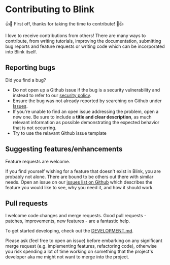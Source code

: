 # Contributing to Blink

:+1::tada: First off, thanks for taking the time to contribute! :tada::+1:

I love to receive contributions from others! There are many ways to contribute, from writing tutorials, improving the documentation, submitting bug reports and feature requests or writing code which can be incorporated into Blink itself.

## Reporting bugs

Did you find a bug?

- Do not open up a Github issue if the bug is a security vulnerability and instead to refer to our [security policy][1].
- Ensure the bug was not already reported by searching on Github under [Issues][2].
- If you're unable to find an open issue addressing the problem, open a new one. Be sure to include a **title and clear description**, as much relevant information as possible demonstrating the expected behavior that is not occurring.
- Try to use the relavant Github issue template

## Suggesting features/enhancements

Feature requests are welcome.

If you find yourself wishing for a feature that doesn't exist in Blink, you are probably not alone. There are bound to be others out there with similar needs.
Open an issue on our [issues list on Github][2] which describes the feature you would like to see, why you need it, and how it should work.

## Pull requests

I welcome code changes and merge requests. Good pull requests - patches, improvements, new features - are a fantastic help.

To get started developing, check out the [DEVELOPMENT.md](DEVELOPMENT.md).

Please ask (feel free to open an issue) before embarking on any significant merge request (e.g. implementing features, refactoring code), otherwise you risk spending a lot of time working on something that the project's developer aka me might not want to merge into the project.

[1]: SECURITY.md
[2]: https://github.com/HarishHary/blink/issues
